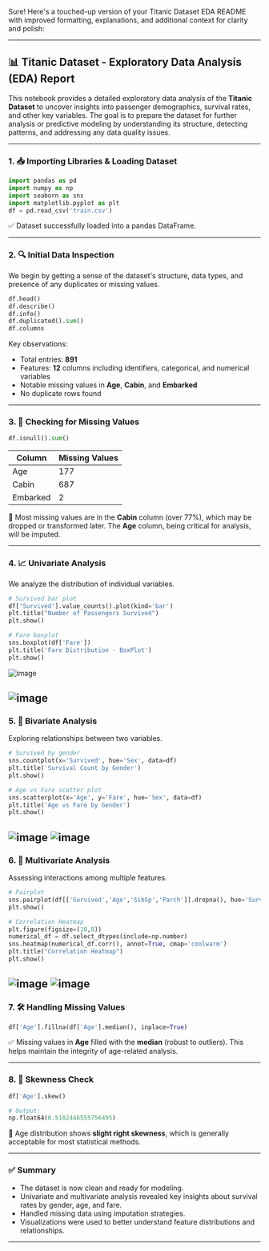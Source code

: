 Sure! Here's a touched-up version of your Titanic Dataset EDA README with improved formatting, explanations, and additional context for clarity and polish:

---

## 📊 Titanic Dataset - Exploratory Data Analysis (EDA) Report

This notebook provides a detailed exploratory data analysis of the **Titanic Dataset** to uncover insights into passenger demographics, survival rates, and other key variables. The goal is to prepare the dataset for further analysis or predictive modeling by understanding its structure, detecting patterns, and addressing any data quality issues.

---

### **1. 📥 Importing Libraries & Loading Dataset**

```python
import pandas as pd 
import numpy as np
import seaborn as sns
import matplotlib.pyplot as plt
df = pd.read_csv('train.csv')
```

✅ Dataset successfully loaded into a pandas DataFrame.

---

### **2. 🔍 Initial Data Inspection**

We begin by getting a sense of the dataset's structure, data types, and presence of any duplicates or missing values.

```python
df.head()
df.describe()
df.info()
df.duplicated().sum()
df.columns
```

Key observations:

- Total entries: **891**
- Features: **12** columns including identifiers, categorical, and numerical variables
- Notable missing values in **Age**, **Cabin**, and **Embarked**
- No duplicate rows found

---

### **3. 🧼 Checking for Missing Values**

```python
df.isnull().sum()
```

| Column     | Missing Values |
|------------|----------------|
| Age        | 177            |
| Cabin      | 687            |
| Embarked   | 2              |

🔎 Most missing values are in the **Cabin** column (over 77%), which may be dropped or transformed later. The **Age** column, being critical for analysis, will be imputed.

---

### **4. 📈 Univariate Analysis**

We analyze the distribution of individual variables.

```python
# Survived bar plot
df['Survived'].value_counts().plot(kind='bar')
plt.title("Number of Passengers Survived")
plt.show()

# Fare boxplot
sns.boxplot(df['Fare'])
plt.title('Fare Distribution - BoxPlot')
plt.show()
```


![image](https://github.com/user-attachments/assets/0d4e8d3d-7a81-4f79-9a14-6b14a0869e39)

![image](https://github.com/user-attachments/assets/014bf5c0-9ac3-49e2-9e92-39492c91ea63)
---

### **5. 👫 Bivariate Analysis**

Exploring relationships between two variables.

```python
# Survived by gender
sns.countplot(x='Survived', hue='Sex', data=df)
plt.title('Survival Count by Gender')
plt.show()

# Age vs Fare scatter plot
sns.scatterplot(x='Age', y='Fare', hue='Sex', data=df)
plt.title('Age vs Fare by Gender')
plt.show()
```


![image](https://github.com/user-attachments/assets/d873e3ce-6308-42d5-925d-a08062ddc68f)
![image](https://github.com/user-attachments/assets/079f99c4-319c-4a38-8583-9d21f2b26763)
---

### **6. 🔁 Multivariate Analysis**

Assessing interactions among multiple features.

```python
# Pairplot
sns.pairplot(df[['Survived','Age','SibSp','Parch']].dropna(), hue='Survived')
plt.show()

# Correlation Heatmap
plt.figure(figsize=(10,8))
numerical_df = df.select_dtypes(include=np.number)
sns.heatmap(numerical_df.corr(), annot=True, cmap='coolwarm')
plt.title("Correlation Heatmap")
plt.show()
```

![image](https://github.com/user-attachments/assets/04f8cce5-5f51-438e-a208-9abb2dfc4e41)
![image](https://github.com/user-attachments/assets/60d1a8de-bf9c-4a1e-afa7-f931f99f2ac7)
---

### **7. 🛠️ Handling Missing Values**

```python
df['Age'].fillna(df['Age'].median(), inplace=True)
```

✅ Missing values in **Age** filled with the **median** (robust to outliers). This helps maintain the integrity of age-related analysis.

---

### **8. 📏 Skewness Check**

```python
df['Age'].skew()
```

```python
# Output:
np.float64(0.5102446555756495)
```

🔄 Age distribution shows **slight right skewness**, which is generally acceptable for most statistical methods.

---

### ✅ Summary

- The dataset is now clean and ready for modeling.
- Univariate and multivariate analysis revealed key insights about survival rates by gender, age, and fare.
- Handled missing data using imputation strategies.
- Visualizations were used to better understand feature distributions and relationships.

---
